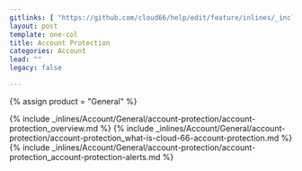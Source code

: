 ```yaml
---
gitlinks: [ "https://github.com/cloud66/help/edit/feature/inlines/_includes/_inlines/Account/General/account-protection/account-protection_overview.md", "https://github.com/cloud66/help/edit/feature/inlines/_includes/_inlines/Account/General/account-protection/account-protection_what-is-cloud-66-account-protection.md", "https://github.com/cloud66/help/edit/feature/inlines/_includes/_inlines/Account/General/account-protection/account-protection_account-protection-alerts.md" ]
layout: post
template: one-col
title: Account Protection
categories: Account
lead: ""
legacy: false

---
```

{% assign product = "General" %}


{% include _inlines/Account/General/account-protection/account-protection_overview.md %}
{% include _inlines/Account/General/account-protection/account-protection_what-is-cloud-66-account-protection.md %}
{% include _inlines/Account/General/account-protection/account-protection_account-protection-alerts.md %}
